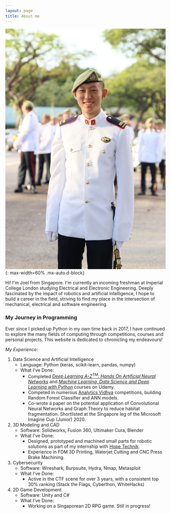 ```yaml
---
layout: page
title: About me
---
```


![Me](/assets/img/aboutme/me.jpg){: max-width=60% .mx-auto.d-block}

Hi! I'm Joel from Singapore. I'm currently an incoming freshman at Imperial College London studying Electrical and Electronic Engineering. Deeply fascinated by the impact of robotics and artificial intelligence, I hope to build a career in the field, striving to find my place in the intersection of mechanical, electrical and software engineering.

### My Journey in Programming ###

Ever since I picked up Python in my own time back in 2017, I have continued to explore the many fields of computing through competitions, courses and personal projects. This website is dedicated to chronicling my endeavours!

*My Experience:*
1. Data Science and Artificial Intelligence
    - Language: Python (keras, scikit-learn, pandas, numpy)
    - What I've Done: 
        - Completed [_Deep Learning A-Z<sup>TM</sup>: Hands On Artificial Neural Networks_](https://www.udemy.com/course/data-science-and-machine-learning-with-python-hands-on/) and [_Machine Learning, Data Science and Deep Learning with Python_](https://www.udemy.com/course/deeplearning/) courses on Udemy.
        - Competed in numerous [Analytics Vidhya](https://www.analyticsvidhya.com/) competitions, building Random Forest Classifier and ANN models.
        - Co-wrote a paper on the potential application of Convolutional Neural Networks and Graph Theory to reduce habitat fragmentation. Shortlisted at the Singapore leg of the Microsoft Imagine Cup (Junior) 2020.
2. 3D Modeling and CAD
    - Software: Solidworks, Fusion 360, Ultimaker Cura, Blender
    - What I've Done: 
        - Designed, prototyped and machined small parts for robotic solutions as part of my internship with [Hope Technik](https://www.hopetechnik.com/).
        - Experience in FDM 3D Printing, Waterjet Cutting and CNC Press Brake Machining.
3. Cybersecurity
    - Software: Wireshark, Burpsuite, Hydra, Nmap, Metasploit
    - What I've Done:
        - Active in the CTF scene for over 3 years, with a consistent top 30% ranking (Stack the Flags, Cyberthon, WhiteHacks)
4. 2D Game Development
    - Software: Unity and C#
    - What I've Done:
        - Working on a Singaporean 2D RPG game. Still in progress!
